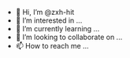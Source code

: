 - 👋 Hi, I’m @zxh-hit
- 👀 I’m interested in ...
- 🌱 I’m currently learning ...
- 💞️ I’m looking to collaborate on ...
- 📫 How to reach me ...

<!---
zxh-hit/zxh-hit is a ✨ special ✨ repository because its `README.md` (this file) appears on your GitHub profile.
You can click the Preview link to take a look at your changes.
--->
